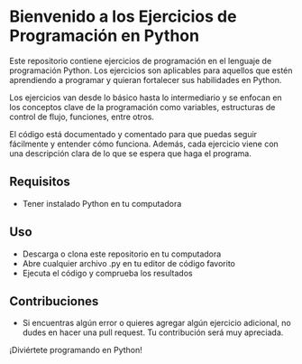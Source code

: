 # Bienvenido a los Ejercicios de Programación en Python
Este repositorio contiene ejercicios de programación en el lenguaje de programación Python. Los ejercicios son aplicables para aquellos que estén aprendiendo a programar y quieran fortalecer sus habilidades en Python.

Los ejercicios van desde lo básico hasta lo intermediario y se enfocan en los conceptos clave de la programación como variables, estructuras de control de flujo, funciones, entre otros.

El código está documentado y comentado para que puedas seguir fácilmente y entender cómo funciona. Además, cada ejercicio viene con una descripción clara de lo que se espera que haga el programa.

## Requisitos
- Tener instalado Python en tu computadora

## Uso
- Descarga o clona este repositorio en tu computadora
- Abre cualquier archivo .py en tu editor de código favorito
- Ejecuta el código y comprueba los resultados

## Contribuciones
- Si encuentras algún error o quieres agregar algún ejercicio adicional, no dudes en hacer una pull request. Tu contribución será muy apreciada.

¡Diviértete programando en Python!